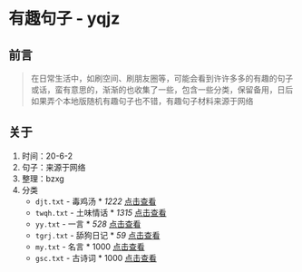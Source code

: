 # 有趣句子 - yqjz

## 前言

> 在日常生活中，如刷空间、刷朋友圈等，可能会看到许许多多的有趣的句子或话，蛮有意思的，渐渐的也收集了一些，包含一些分类，保留备用，日后如果弄个本地版随机有趣句子也不错，有趣句子材料来源于网络

## 关于

1. 时间：20-6-2
2. 句子：来源于网络
3. 整理：bzxg
4. 分类
   - `djt.txt` - 毒鸡汤 * *1222* [点击查看](https://bzxg-space.github.io/yqjz/djt.txt)
   - `twqh.txt` - 土味情话 * *1315* [点击查看](https://bzxg-space.github.io/yqjz/twqh.txt)
   - `yy.txt` - 一言 * *528* [点击查看](https://bzxg-space.github.io/yqjz/yy.txt)
   - `tgrj.txt` - 舔狗日记 * *59* [点击查看](https://bzxg-space.github.io/yqjz/tgrj.txt)
   - `my.txt` - 名言 * 1000 [点击查看](https://bzxg-space.github.io/yqjz/my.txt)
   - `gsc.txt` - 古诗词 * 1000 [点击查看](https://bzxg-space.github.io/yqjz/gsc.txt)

